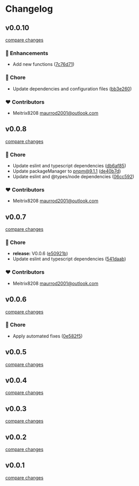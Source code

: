 # Changelog

## v0.0.10

[compare changes](https://github.com/meitrix8208/unjs-rekit/compare/v0.0.8...v0.0.10)

### 🚀 Enhancements

- Add new functions ([7c76d71](https://github.com/meitrix8208/unjs-rekit/commit/7c76d71))

### 🏡 Chore

- Update dependencies and configuration files ([bb3e260](https://github.com/meitrix8208/unjs-rekit/commit/bb3e260))

### ❤️ Contributors

- Meitrix8208 <maurrod2001@outlook.com>

## v0.0.8

[compare changes](https://github.com/meitrix8208/unjs-rekit/compare/v0.0.7...v0.0.8)

### 🏡 Chore

- Update eslint and typescript dependencies ([db6af85](https://github.com/meitrix8208/unjs-rekit/commit/db6af85))
- Update packageManager to pnpm@9.1.1 ([de40b7d](https://github.com/meitrix8208/unjs-rekit/commit/de40b7d))
- Update eslint and @types/node dependencies ([06cc592](https://github.com/meitrix8208/unjs-rekit/commit/06cc592))

### ❤️ Contributors

- Meitrix8208 <maurrod2001@outlook.com>

## v0.0.7

[compare changes](https://github.com/meitrix8208/unjs-rekit/compare/v0.0.6...v0.0.7)

### 🏡 Chore

- **release:** V0.0.6 ([e50921b](https://github.com/meitrix8208/unjs-rekit/commit/e50921b))
- Update eslint and typescript dependencies ([541daab](https://github.com/meitrix8208/unjs-rekit/commit/541daab))

### ❤️ Contributors

- Meitrix8208 <maurrod2001@outlook.com>

## v0.0.6

[compare changes](https://github.com/meitrix8208/unjs-rekit/compare/v0.0.6...v0.0.6)

### 🏡 Chore

- Apply automated fixes ([0e582f5](https://github.com/meitrix8208/unjs-rekit/commit/0e582f5))

## v0.0.5

[compare changes](https://github.com/meitrix8208/unjs-rekit/compare/v0.0.4...v0.0.5)

## v0.0.4

[compare changes](https://github.com/meitrix8208/unjs-rekit/compare/v0.0.3...v0.0.4)

## v0.0.3

[compare changes](https://github.com/meitrix8208/unjs-rekit/compare/v0.0.2...v0.0.3)

## v0.0.2

[compare changes](https://github.com/meitrix8208/unjs-rekit/compare/v0.0.1...v0.0.2)

## v0.0.1

[compare changes](https://github.com/meitrix8208/unjs-rekit/compare/v0.0.0...v0.0.1)
